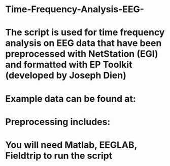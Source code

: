 # Time-Frequency-Analysis-EEG-
# The script is used for time frequency analysis on EEG data that have been preprocessed with NetStation (EGI) and formatted with EP Toolkit (developed by Joseph Dien)
# Example data can be found at:
# Preprocessing includes:
# You will need Matlab, EEGLAB, Fieldtrip to run the script
